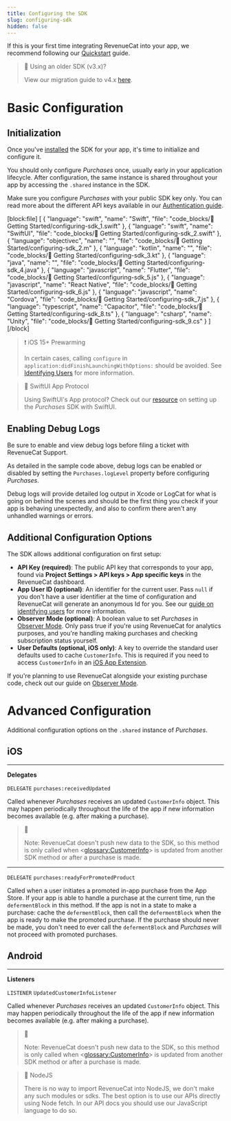 ```yaml
---
title: Configuring the SDK
slug: configuring-sdk
hidden: false
---
```

If this is your first time integrating RevenueCat into your app, we recommend following our [Quickstart](https://docs.revenuecat.com/docs/getting-started) guide.

> 📘 Using an older SDK (v3.x)?
> 
> View our migration guide to v4.x [here](doc:ios-native-3x-to-4x-migration).

# Basic Configuration

## Initialization

Once you've [installed](https://docs.revenuecat.com/docs/installation) the SDK for your app, it's time to initialize and configure it.

You should only configure _Purchases_ once, usually early in your application lifecycle. After configuration, the same instance is shared throughout your app by accessing the `.shared` instance in the SDK.

Make sure you configure _Purchases_ with your public SDK key only. You can read more about the different API keys available in our [Authentication guide](https://docs.revenuecat.com/docs/authentication).

[block:file]
[
  {
    "language": "swift",
    "name": "Swift",
    "file": "code_blocks/🚀 Getting Started/configuring-sdk_1.swift"
  },
  {
    "language": "swift",
    "name": "SwiftUI",
    "file": "code_blocks/🚀 Getting Started/configuring-sdk_2.swift"
  },
  {
    "language": "objectivec",
    "name": "",
    "file": "code_blocks/🚀 Getting Started/configuring-sdk_2.m"
  },
  {
    "language": "kotlin",
    "name": "",
    "file": "code_blocks/🚀 Getting Started/configuring-sdk_3.kt"
  },
  {
    "language": "java",
    "name": "",
    "file": "code_blocks/🚀 Getting Started/configuring-sdk_4.java"
  },
  {
    "language": "javascript",
    "name": "Flutter",
    "file": "code_blocks/🚀 Getting Started/configuring-sdk_5.js"
  },
  {
    "language": "javascript",
    "name": "React Native",
    "file": "code_blocks/🚀 Getting Started/configuring-sdk_6.js"
  },
  {
    "language": "javascript",
    "name": "Cordova",
    "file": "code_blocks/🚀 Getting Started/configuring-sdk_7.js"
  },
  {
    "language": "typescript",
    "name": "Capacitor",
    "file": "code_blocks/🚀 Getting Started/configuring-sdk_8.ts"
  },
  {
    "language": "csharp",
    "name": "Unity",
    "file": "code_blocks/🚀 Getting Started/configuring-sdk_9.cs"
  }
]
[/block]

> ❗️ iOS 15+ Prewarming
> 
> In certain cases, calling `configure` in `application:didFinishLaunchingWithOptions:` should be avoided. See [Identifying Users](https://docs.revenuecat.com/docs/user-ids#provide-app-user-id-on-configuration) for more information.

> 📘 SwiftUI App Protocol
> 
> Using SwiftUI's App protocol? Check out our [resource](https://www.revenuecat.com/docs/swiftui-helpers) on setting up the _Purchases_ SDK with SwiftUI.

## Enabling Debug Logs

Be sure to enable and view debug logs before filing a ticket with RevenueCat Support.

As detailed in the sample code above, debug logs can be enabled or disabled by setting the `Purchases.logLevel` property before configuring _Purchases_.

Debug logs will provide detailed log output in Xcode or LogCat for what is going on behind the scenes and should be the first thing you check if your app is behaving unexpectedly, and also to confirm there aren't any unhandled warnings or errors.

## Additional Configuration Options

The SDK allows additional configuration on first setup:

- **API Key (required)**: The public API key that corresponds to your app, found via **Project Settings > API keys > App specific keys** in the RevenueCat dashboard.
- **App User ID (optional)**: An identifier for the current user. Pass `null` if you don't have a user identifier at the time of configuration and RevenueCat will generate an anonymous Id for you. See our [guide on identifying users](https://docs.revenuecat.com/docs/user-ids) for more information.
- **Observer Mode (optional)**: A boolean value to set _Purchases_ in [Observer Mode](https://docs.revenuecat.com/docs/observer-mode). Only pass true if you're using RevenueCat for analytics purposes, and you're handling making purchases and checking subscription status yourself.
- **User Defaults (optional, iOS only)**: A key to override the standard user defaults used to cache `CustomerInfo`. This is required if you need to access `CustomerInfo` in an [iOS App Extension](https://developer.apple.com/app-extensions/).

If you're planning to use RevenueCat alongside your existing purchase code, check out our guide on [Observer Mode](https://docs.revenuecat.com/docs/observer-mode).

# Advanced Configuration

Additional configuration options on the `.shared` instance of _Purchases_.

## iOS

***

**Delegates**

`DELEGATE` `purchases:receivedUpdated`

Called whenever _Purchases_ receives an updated `CustomerInfo` object. This may happen periodically throughout the life of the app if new information becomes available (e.g. after making a purchase).

> 📘 
> 
> Note: RevenueCat doesn't push new data to the SDK, so this method is only called when <<glossary:CustomerInfo>> is updated from another SDK method or after a purchase is made.

***

`DELEGATE` `purchases:readyForPromotedProduct`

Called when a user initiates a promoted in-app purchase from the App Store. If your app is able to handle a purchase at the current time, run the `defermentBlock` in this method. If the app is not in a state to make a purchase: cache the `defermentBlock`, then call the `defermentBlock` when the app is ready to make the promoted purchase. If the purchase should never be made, you don't need to ever call the `defermentBlock` and _Purchases_ will not proceed with promoted purchases.

## Android

***

**Listeners**

`LISTENER` `UpdatedCustomerInfoListener`

Called whenever _Purchases_ receives an updated `CustomerInfo` object. This may happen periodically throughout the life of the app if new information becomes available (e.g. after making a purchase).

> 📘 
> 
> Note: RevenueCat doesn't push new data to the SDK, so this method is only called when <<glossary:CustomerInfo>> is updated from another SDK method or after a purchase is made.

> 🚧 NodeJS
> 
> There is no way to import RevenueCat into NodeJS, we don't make any such modules or sdks. The best option is to use our APIs directly using Node fetch. In our API docs you should use our JavaScript language to do so.